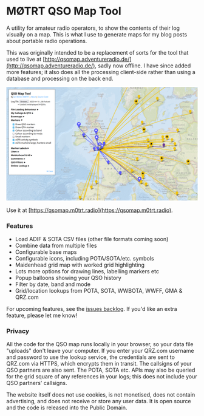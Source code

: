 # MØTRT QSO Map Tool

A utility for amateur radio operators, to show the contents of their log visually on a map. This is what I use to generate maps for my blog posts about portable radio operations.

This was originally intended to be a replacement of sorts for the tool that used to live at [http://qsomap.adventureradio.de/](http://qsomap.adventureradio.de/), sadly now offline. I have since added more features; it also does all the processing client-side rather than using a database and processing on the back end.

![Screenshot](/img/screenshot.png)

Use it at [https://qsomap.m0trt.radio](https://qsomap.m0trt.radio).

### Features

* Load ADIF & SOTA CSV files (other file formats coming soon)
* Combine data from multiple files
* Configurable base maps
* Configurable icons, including POTA/SOTA/etc. symbols
* Maidenhead grid map with worked grid highlighting
* Lots more options for drawing lines, labelling markers etc
* Popup balloons showing your QSO history
* Filter by date, band and mode
* Grid/location lookups from POTA, SOTA, WWBOTA, WWFF, GMA & QRZ.com

For upcoming features, see the [issues backlog](https://github.com/ianrenton/qsomap/issues). If you'd like an extra feature, please let me know!

### Privacy

All the code for the QSO map runs locally in your browser, so your data file "uploads" don't leave your computer. If you enter your QRZ.com username and password to use the lookup service, the credentials are sent to QRZ.com via HTTPS, which encrypts them in transit. The callsigns of your QSO partners are also sent. The POTA, SOTA etc. APIs may also be queried for the grid square of any references in your logs; this does not include your QSO partners' callsigns.

The website itself does not use cookies, is not monetised, does not contain advertising, and does not receive or store any user data. It is open source and the code is released into the Public Domain.
